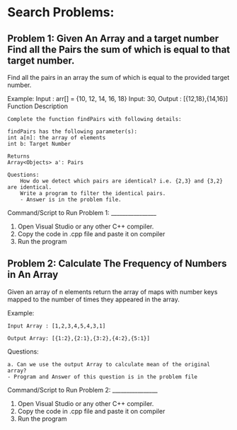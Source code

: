 # Search Problems:

## Problem 1: Given An Array and a target number Find all the Pairs the sum of which is equal to that target number.
 Find all the pairs in an array the sum of which is equal to
 the provided target number.

Example:
    Input : arr[] = {10, 12, 14, 16, 18}
    Input: 30,
    Output : [{12,18},{14,16}]
    Function Description

    Complete the function findPairs with following details:

    findPairs has the following parameter(s):
    int a[n]: the array of elements
    int b: Target Number

    Returns
    Array<Objects> a': Pairs

    Questions:
        How do we detect which pairs are identical? i.e. {2,3} and {3,2} are identical.
        Write a program to filter the identical pairs.
        - Answer is in the problem file.


Command/Script to Run Problem 1: ________________ 
1. Open Visual Studio or any other C++ compiler.
2. Copy the code in .cpp file and paste it on compiler
3. Run the program

## Problem 2: Calculate The Frequency of Numbers in An Array
Given an array of n elements return the array of maps with number keys
mapped to the number of times they appeared in the array.

Example:

    Input Array : [1,2,3,4,5,4,3,1]

    Output Array: [{1:2},{2:1},{3:2},{4:2},{5:1}]

Questions:

    a. Can we use the output Array to calculate mean of the original array?
    - Program and Answer of this question is in the problem file



Command/Script to Run Problem 2: ________________ 
1. Open Visual Studio or any other C++ compiler.
2. Copy the code in .cpp file and paste it on compiler
3. Run the program
